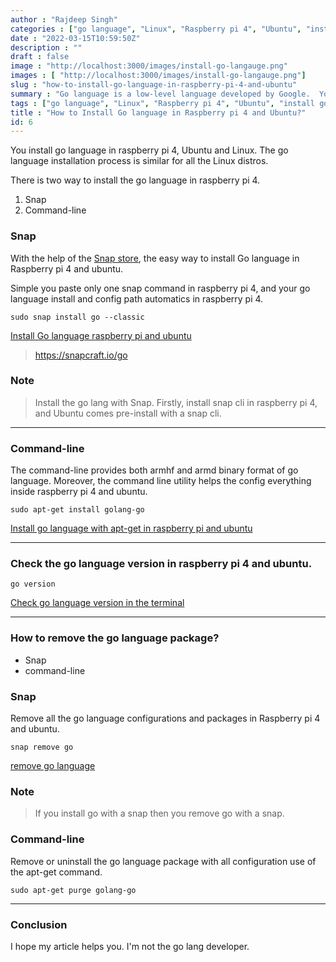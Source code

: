 ```yaml
---
author : "Rajdeep Singh"
categories : ["go language", "Linux", "Raspberry pi 4", "Ubuntu", "install go language"]
date : "2022-03-15T10:59:50Z"
description : ""
draft : false
image : "http://localhost:3000/images/install-go-langauge.png"
images : [ "http://localhost:3000/images/install-go-langauge.png"]
slug : "how-to-install-go-language-in-raspberry-pi-4-and-ubuntu"
summary : "Go language is a low-level language developed by Google.  You can install go language in ubuntu and raspberry pi with one command."
tags : ["go language", "Linux", "Raspberry pi 4", "Ubuntu", "install go language"]
title : "How to Install Go language in Raspberry pi 4 and Ubuntu?"
id: 6
---
```



You install go language in raspberry pi 4, Ubuntu and Linux. The go language installation process is similar for all the Linux distros.

There is two way to install the go language in raspberry pi 4.

1. Snap
2. Command-line

### Snap

With the help of the [Snap store](https://snapcraft.io/go), the easy way to install Go language in Raspberry pi 4 and ubuntu.

Simple you paste only one snap command in raspberry pi 4, and your go language install and config path automatics in raspberry pi 4.

```Command
sudo snap install go --classic
```

[Install Go language raspberry pi and ubuntu](images/2022/03/carbon--3-.png)

> https://snapcraft.io/go

### Note

> Install the go lang with Snap. Firstly, install snap cli in raspberry pi 4, and Ubuntu comes pre-install with a snap cli.

---

### Command-line

The command-line provides both armhf and armd binary format of go language. Moreover, the command line utility helps the config everything inside raspberry pi 4 and ubuntu.

```
sudo apt-get install golang-go
```

[Install go language with apt-get in raspberry pi and ubuntu](images/carbon--5-.png)

---

### Check the go language version in raspberry pi 4 and ubuntu.

```
go version
```

[Check go language version in the terminal](images/carbon--6--1.png)



---

### How to remove the go language package?

* Snap
* command-line

### Snap

Remove all the go language configurations and packages in Raspberry pi 4 and ubuntu.

```
snap remove go
```
[remove go language](images/2022/03/carbon--4-.png)

### Note

> If you install go with a snap then you remove go with a snap.



### Command-line

Remove or uninstall the go language package with all configuration use of the apt-get command.

```command
sudo apt-get purge golang-go
```



---

### Conclusion

I hope my article helps you. I'm not the go lang developer.



